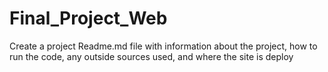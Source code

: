 # Final_Project_Web
Create a project Readme.md file with information about the project, how to run
the code, any outside sources used, and where the site is deploy

